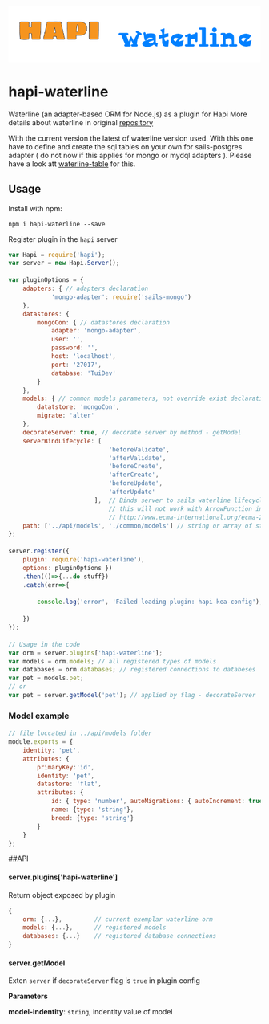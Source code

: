 ![hapi-waterline](./img/hapi-waterline.png)

hapi-waterline
==============

Waterline (an adapter-based ORM for Node.js) as a plugin for Hapi
More details about waterline in original [repository](https://github.com/balderdashy/waterline "waterline repo")

With the current version the latest of waterline version used. With this one have to
define and create the sql tables on your own for sails-postgres adapter ( do not now if
this applies for mongo or mydql adapters ). Please have a look att 
[waterline-table](https://www.npmjs.com/package/waterline-table) for this.
  
## Usage

Install with npm:

    npm i hapi-waterline --save

Register plugin in the `hapi` server

```js
var Hapi = require('hapi');
var server = new Hapi.Server();

var pluginOptions = {
    adapters: { // adapters declaration
            'mongo-adapter': require('sails-mongo')
    },
    datastores: {
        mongoCon: { // datastores declaration
            adapter: 'mongo-adapter',
            user: '',
            password: '',
            host: 'localhost',
            port: '27017',
            database: 'TuiDev'
        }
    },
    models: { // common models parameters, not override exist declaration inside models
        datatstore: 'mongoCon',
        migrate: 'alter'
    },
	decorateServer: true, // decorate server by method - getModel
	serverBindLifecycle: [
                            'beforeValidate',
                            'afterValidate',
                            'beforeCreate',
                            'afterCreate',
                            'beforeUpdate',
                            'afterUpdate'
                        ],  // Binds server to sails waterline lifecycle callbacks. Be aware that
                            // this will not work with ArrowFunction in model definition
                            // http://www.ecma-international.org/ecma-262/6.0/#sec-arrow-function-definitions-runtime-semantics-evaluation
    path: ['../api/models', './common/models'] // string or array of strings with paths to folders with models declarations 
};

server.register({
    plugin: require('hapi-waterline'),
    options: pluginOptions })
    .then(()=>{...do stuff})
    .catch(err=>{

		console.log('error', 'Failed loading plugin: hapi-kea-config');

	})
});

// Usage in the code
var orm = server.plugins['hapi-waterline'];
var models = orm.models; // all registered types of models
var databases = orm.databases; // registered connections to databeses
var pet = models.pet;
// or
var pet = server.getModel('pet'); // applied by flag - decorateServer
```

### Model example
```js
// file loccated in ../api/models folder
module.exports = {
    identity: 'pet',
    attributes: {
        primaryKey:'id',
        identity: 'pet',
        datastore: 'flat',
        attributes: {
            id: { type: 'number', autoMigrations: { autoIncrement: true } },
            name: {type: 'string'},
            breed: {type: 'string'}
        }
    }
};
```

##API

#### server.plugins['hapi-waterline']

Return object exposed by plugin
```js
{
	orm: {...}, 		// current exemplar waterline orm
	models: {...},		// registered models
	databases: {...}	// registered database connections
}
```

#### server.getModel 

Exten `server` if `decorateServer` flag is `true` in plugin config

**Parameters**

**model-indentity**: `string`, indentity value of model


